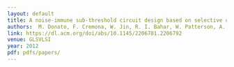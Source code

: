 ```yaml
---
layout: default
title: A noise-immune sub-threshold circuit design based on selective use of Schmitt-trigger logic 
authors:  M. Donato, F. Cremona, W. Jin, R. I. Bahar, W. Patterson, A. Zaslavsky, and J. Mundy 
link: https://dl.acm.org/doi/abs/10.1145/2206781.2206792
venue: GLSVLSI
year: 2012
pdf: pdfs/papers/
---
```

